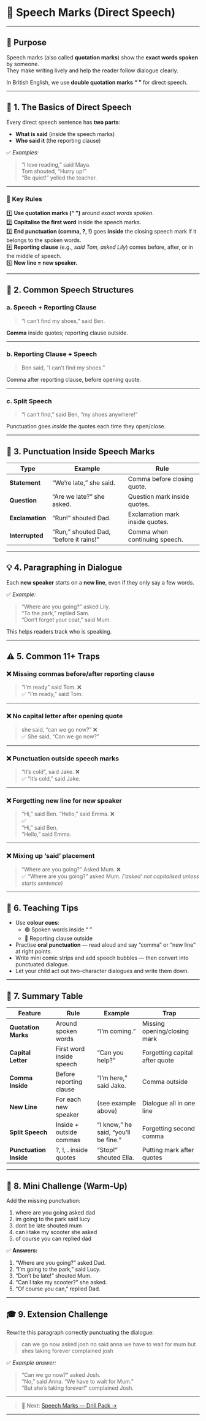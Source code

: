 # 💬 Speech Marks (Direct Speech)

---

## 🎯 Purpose
Speech marks (also called **quotation marks**) show the **exact words spoken** by someone.  
They make writing lively and help the reader follow dialogue clearly.

In British English, we use **double quotation marks “ ”** for direct speech.

---

## 🧩 1. The Basics of Direct Speech

Every direct speech sentence has **two parts**:
- **What is said** (inside the speech marks)
- **Who said it** (the reporting clause)

✅ *Examples:*  
> “I love reading,” said Maya.  
> Tom shouted, “Hurry up!”  
> “Be quiet!” yelled the teacher.

---

### 🔹 Key Rules

1️⃣ **Use quotation marks (“ ”)** around *exact words spoken*.  
2️⃣ **Capitalise the first word** inside the speech marks.  
3️⃣ **End punctuation (comma, ?, !)** goes **inside** the closing speech mark if it belongs to the spoken words.  
4️⃣ **Reporting clause** (e.g., *said Tom, asked Lily*) comes before, after, or in the middle of speech.  
5️⃣ **New line = new speaker.**

---

## 🧩 2. Common Speech Structures

### **a. Speech + Reporting Clause**
> “I can’t find my shoes,” said Ben.

**Comma** inside quotes; reporting clause outside.

---

### **b. Reporting Clause + Speech**
> Ben said, “I can’t find my shoes.”

Comma after reporting clause, before opening quote.

---

### **c. Split Speech**
> “I can’t find,” said Ben, “my shoes anywhere!”

Punctuation goes *inside* the quotes each time they open/close.

---

## 🧠 3. Punctuation Inside Speech Marks

| Type | Example | Rule |
|------|----------|------|
| **Statement** | “We’re late,” she said. | Comma before closing quote. |
| **Question** | “Are we late?” she asked. | Question mark inside quotes. |
| **Exclamation** | “Run!” shouted Dad. | Exclamation mark inside quotes. |
| **Interrupted** | “Run,” shouted Dad, “before it rains!” | Comma when continuing speech. |

---

## 💡 4. Paragraphing in Dialogue

Each **new speaker** starts on a **new line**, even if they only say a few words.

✅ *Example:*
> “Where are you going?” asked Lily.  
> “To the park,” replied Sam.  
> “Don’t forget your coat,” said Mum.

This helps readers track who is speaking.

---

## ⚠️ 5. Common 11+ Traps

### ❌ **Missing commas before/after reporting clause**
> “I’m ready” said Tom. ❌  
✅ “I’m ready,” said Tom.

---

### ❌ **No capital letter after opening quote**
> she said, “can we go now?” ❌  
✅ She said, “Can we go now?”

---

### ❌ **Punctuation outside speech marks**
> “It’s cold”, said Jake. ❌  
✅ “It’s cold,” said Jake.

---

### ❌ **Forgetting new line for new speaker**
> “Hi,” said Ben. “Hello,” said Emma. ❌  
✅  
> “Hi,” said Ben.  
> “Hello,” said Emma.

---

### ❌ **Mixing up ‘said’ placement**
> “Where are you going?” Asked Mum. ❌  
✅ “Where are you going?” asked Mum. *(‘asked’ not capitalised unless starts sentence)*

---

## 🧠 6. Teaching Tips

- Use **colour cues**:  
  - 🟢 Spoken words inside “ ”  
  - 🔵 Reporting clause outside  
- Practise **oral punctuation** — read aloud and say “comma” or “new line” at right points.  
- Write mini comic strips and add speech bubbles — then convert into punctuated dialogue.  
- Let your child act out two-character dialogues and write them down.

---

## 🏁 7. Summary Table

| Feature | Rule | Example | Trap |
|----------|------|----------|------|
| **Quotation Marks** | Around spoken words | “I’m coming.” | Missing opening/closing mark |
| **Capital Letter** | First word inside speech | “Can you help?” | Forgetting capital after quote |
| **Comma Inside** | Before reporting clause | “I’m here,” said Jake. | Comma outside |
| **New Line** | For each new speaker | (see example above) | Dialogue all in one line |
| **Split Speech** | Inside + outside commas | “I know,” he said, “you’ll be fine.” | Forgetting second comma |
| **Punctuation Inside** | ?, !, . inside quotes | “Stop!” shouted Ella. | Putting mark after quotes |

---

## 🧩 8. Mini Challenge (Warm-Up)

Add the missing punctuation:

1. where are you going asked dad  
2. im going to the park said lucy  
3. dont be late shouted mum  
4. can i take my scooter she asked  
5. of course you can replied dad

✅ **Answers:**
1. “Where are you going?” asked Dad.  
2. “I’m going to the park,” said Lucy.  
3. “Don’t be late!” shouted Mum.  
4. “Can I take my scooter?” she asked.  
5. “Of course you can,” replied Dad.

---

## 🎓 9. Extension Challenge

Rewrite this paragraph correctly punctuating the dialogue:

> can we go now asked josh no said anna we have to wait for mum but shes taking forever complained josh

✅ *Example answer:*  
> “Can we go now?” asked Josh.  
> “No,” said Anna. “We have to wait for Mum.”  
> “But she’s taking forever!” complained Josh.

---

> 🧩 Next: [Speech Marks — Drill Pack →](./speech-marks-drill-pack.md)

---

